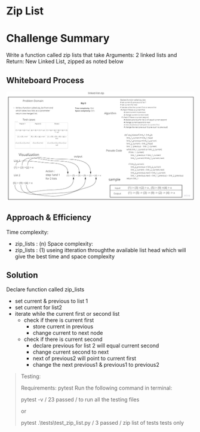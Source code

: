 # Zip List

# Challenge Summary
Write a function called zip lists that take  Arguments: 2 linked lists and 
Return: New Linked List, zipped as noted below

## Whiteboard Process
![zip_lists](linked-list-zip.jpg)

## Approach & Efficiency
<!-- What approach did you take? Why? What is the Big O space/time for this approach? -->

Time complexity:
 - zip_lists : (n)
Space complexity:
 - zip_lists : (1)
useing itteration throughthe available list head which will give the best time and space complexity 

## Solution
<!-- Show how to run your code, and examples of it in action -->
Declare function called zip_lists
* set current & previous to list 1
* set current for list2
* iterate while the current first or second list
  * check if there is current first
    * store current in previous
    * change current to next node
  * check if there is current second
    * declare previous for list 2 will equal current second
    * change current second to next
    * next of previous2 will point to current first
    * change the next previous1 & previous1 to previous2


> Testing:
>   
> Requirements: pytest
> Run the following command in terminal:
> 
> pytest -v  / 23 passed  / to run all the testing files
> 
> or
>  
> pytest .\tests\test_zip_list.py / 3 passed  / zip list of tests tests only